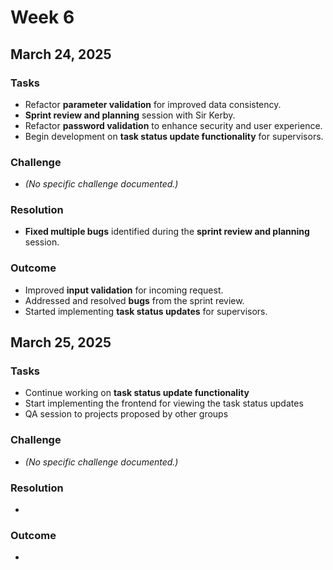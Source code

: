 # Week 6
## March 24, 2025
### **Tasks**

- Refactor **parameter validation** for improved data consistency.
- **Sprint review and planning** session with Sir Kerby.
- Refactor **password validation** to enhance security and user experience.
- Begin development on **task status update functionality** for supervisors.

### **Challenge**

- *(No specific challenge documented.)*

### **Resolution**

- **Fixed multiple bugs** identified during the **sprint review and planning** session.

### **Outcome**

- Improved **input validation** for incoming request.
- Addressed and resolved **bugs** from the sprint review.
- Started implementing **task status updates** for supervisors.
  
## March 25, 2025
### **Tasks**
- Continue working on  **task status update functionality** 
- Start implementing the frontend for viewing the task status updates
- QA session to projects proposed by other groups

### **Challenge**
- *(No specific challenge documented.)*


### **Resolution**

- 

### **Outcome**

- 